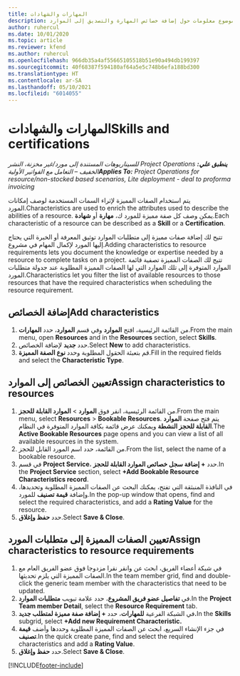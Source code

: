 ```yaml
---
title: المهارات والشهادات
description: يوفر هذا الموضوع معلومات حول إضافة خصائص المهارة والتصديق إلى الموارد.
author: ruhercul
ms.date: 10/01/2020
ms.topic: article
ms.reviewer: kfend
ms.author: ruhercul
ms.openlocfilehash: 966db35a4af55665105518b51e90a494db199397
ms.sourcegitcommit: 40f68387f594180af64a5e5c748b6efa188bd300
ms.translationtype: HT
ms.contentlocale: ar-SA
ms.lasthandoff: 05/10/2021
ms.locfileid: "6014055"
---
```

# <a name="skills-and-certifications"></a><span data-ttu-id="a7d45-103">المهارات والشهادات</span><span class="sxs-lookup"><span data-stu-id="a7d45-103">Skills and certifications</span></span>
<span data-ttu-id="a7d45-104">_**ينطبق علي:** ‏‫Project Operations للسيناريوهات المستندة إلى مورد/غير مخزنة‬، ‏‫النشر الخفيف – التعامل مع الفواتير الأولية‬_</span><span class="sxs-lookup"><span data-stu-id="a7d45-104">_**Applies To:** Project Operations for resource/non-stocked based scenarios, Lite deployment - deal to proforma invoicing_</span></span>

<span data-ttu-id="a7d45-105">يتم استخدام الصفات المميزة لإثراء السمات المستخدمة لوصف إمكانات المورد.</span><span class="sxs-lookup"><span data-stu-id="a7d45-105">Characteristics are used to enrich the attributes used to describe the abilities of a resource.</span></span> <span data-ttu-id="a7d45-106">يمكن وصف كل صفة مميزة للمورد ك، **مهارة** أو **شهادة**.</span><span class="sxs-lookup"><span data-stu-id="a7d45-106">Each characteristic of a resource can be described as a **Skill** or a **Certification**.</span></span>

<span data-ttu-id="a7d45-107">تتيح لك إضافة صفات مميزة إلى متطلبات الموارد توثيق المعرفة أو الخبرة التي يحتاج إليها المورد لإكمال المهام في مشروع.</span><span class="sxs-lookup"><span data-stu-id="a7d45-107">Adding characteristics to resource requirements lets you document the knowledge or expertise needed by a resource to complete tasks on a project.</span></span> <span data-ttu-id="a7d45-108">تتيح لك الصفات المميزة تصفية قائمة الموارد المتوفرة إلى تلك الموارد التي لها الصفات المميزة المطلوبة عند جدولة متطلبات المورد.</span><span class="sxs-lookup"><span data-stu-id="a7d45-108">Characteristics let you filter the list of available resources to those resources that have the required characteristics when scheduling the resource requirement.</span></span>

## <a name="add-characteristics"></a><span data-ttu-id="a7d45-109">إضافة الخصائص</span><span class="sxs-lookup"><span data-stu-id="a7d45-109">Add characteristics</span></span>

1. <span data-ttu-id="a7d45-110">من القائمة الرئيسية، افتح **الموارد** وفي قسم **الموارد**، حدد **المهارات**.</span><span class="sxs-lookup"><span data-stu-id="a7d45-110">From the main menu, open **Resources** and in the **Resources** section, select **Skills**.</span></span>
2. <span data-ttu-id="a7d45-111">حدد **جديد** لإضافة الخصائص.</span><span class="sxs-lookup"><span data-stu-id="a7d45-111">Select **New** to add characteristics.</span></span>
3. <span data-ttu-id="a7d45-112">قم بتعبئة الحقول المطلوبة وحدد **نوع الصفة المميزة**.</span><span class="sxs-lookup"><span data-stu-id="a7d45-112">Fill in the required fields and select the **Characteristic Type**.</span></span>

## <a name="assign-characteristics-to-resources"></a><span data-ttu-id="a7d45-113">تعيين الخصائص إلى الموارد</span><span class="sxs-lookup"><span data-stu-id="a7d45-113">Assign characteristics to resources</span></span>

1. <span data-ttu-id="a7d45-114">من القائمة الرئيسية، انقر فوق **الموارد** > **الموارد القابلة للحجز**.</span><span class="sxs-lookup"><span data-stu-id="a7d45-114">From the main menu, select **Resources** > **Bookable Resources**.</span></span> <span data-ttu-id="a7d45-115">يتم فتح صفحة **الموارد القابلة للحجز النشطة** ويمكنك عرض قائمة بكافة الموارد المتوفرة في النظام.</span><span class="sxs-lookup"><span data-stu-id="a7d45-115">The **Active Bookable Resources** page opens and you can view a list of all available resources in the system.</span></span>
2. <span data-ttu-id="a7d45-116">من القائمة، حدد اسم المورد القابل للحجز.</span><span class="sxs-lookup"><span data-stu-id="a7d45-116">From the list, select the name of a bookable resource.</span></span>
3. <span data-ttu-id="a7d45-117">في قسم **Project Service**،  حدد **+ إضافة سجل خصائص الموارد القابلة للحجز‬**.</span><span class="sxs-lookup"><span data-stu-id="a7d45-117">In the **Project Service** section, select **+Add Bookable Resource Characteristics record**.</span></span>
4. <span data-ttu-id="a7d45-118">في النافذة المنبثقة التي تفتح، يمكنك البحث عن الصفات المميزة المطلوبة وتحديدها، وإضافة **قيمة تصنيف** للمورد.</span><span class="sxs-lookup"><span data-stu-id="a7d45-118">In the pop-up window that opens, find and select the required characteristics, and add a **Rating Value** for the resource.</span></span>
5. <span data-ttu-id="a7d45-119">حدد **حفظ وإغلاق**.</span><span class="sxs-lookup"><span data-stu-id="a7d45-119">Select **Save & Close**.</span></span>

## <a name="assign-characteristics-to-resource-requirements"></a><span data-ttu-id="a7d45-120">تعيين الصفات المميزة إلى متطلبات المورد</span><span class="sxs-lookup"><span data-stu-id="a7d45-120">Assign characteristics to resource requirements</span></span>

1. <span data-ttu-id="a7d45-121">في شبكة أعضاء الفريق، ابحث عن وانقر نقرا مزدوجا فوق عضو الفريق العام مع الصفات المميزة التي يلزم تحديثها.</span><span class="sxs-lookup"><span data-stu-id="a7d45-121">In the team member grid, find and double-click the generic team member with the characteristics that need to be updated.</span></span>
2. <span data-ttu-id="a7d45-122">في **تفاصيل عضو فريق المشروع**، حدد علامة تبويب **متطلبات الموارد**.</span><span class="sxs-lookup"><span data-stu-id="a7d45-122">In the **Project Team member Detail**, select the **Resource Requirement** tab.</span></span>
3. <span data-ttu-id="a7d45-123">في الشبكة الفرعية **للمهارات**، حدد **+ إضافة صفة مميزة لمتطلب جديد.**</span><span class="sxs-lookup"><span data-stu-id="a7d45-123">In the **Skills** subgrid, select **+Add new Requirement Characteristic.**</span></span>
4. <span data-ttu-id="a7d45-124">في جزء الإنشاء السريع، ابحث عن الصفات المميزة المطلوبة وحددها وأضف **قيمة تصنيف**.</span><span class="sxs-lookup"><span data-stu-id="a7d45-124">In the quick create pane, find and select the required characteristics and add a **Rating Value**.</span></span>
5. <span data-ttu-id="a7d45-125">حدد **حفظ وإغلاق**.</span><span class="sxs-lookup"><span data-stu-id="a7d45-125">Select **Save & Close**.</span></span>

[!INCLUDE[footer-include](../includes/footer-banner.md)]